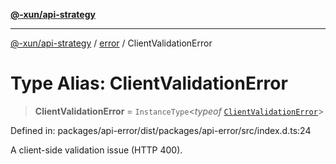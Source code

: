 [**@-xun/api-strategy**](../../README.md)

***

[@-xun/api-strategy](../../README.md) / [error](../README.md) / ClientValidationError

# Type Alias: ClientValidationError

> **ClientValidationError** = `InstanceType`\<*typeof* [`ClientValidationError`](../variables/ClientValidationError.md)\>

Defined in: packages/api-error/dist/packages/api-error/src/index.d.ts:24

A client-side validation issue (HTTP 400).
